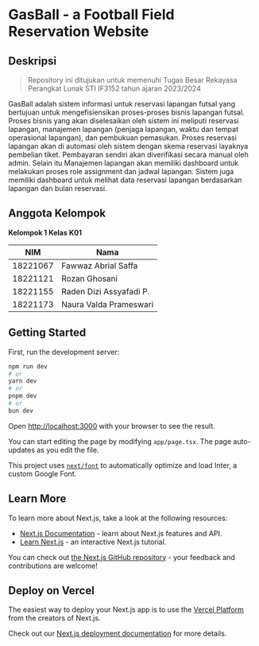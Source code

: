 # GasBall - a Football Field Reservation Website

## Deskripsi

> Repository ini ditujukan untuk memenuhi Tugas Besar Rekayasa Perangkat Lunak STI IF3152 tahun ajaran 2023/2024

GasBall adalah sistem informasi untuk reservasi lapangan futsal yang bertujuan untuk mengefisiensikan proses-proses bisnis lapangan futsal. Proses bisnis yang akan diselesaikan oleh sistem ini meliputi reservasi lapangan, manajemen lapangan (penjaga lapangan, waktu dan tempat operasional lapangan), dan pembukuan pemasukan. Proses reservasi lapangan akan di automasi oleh sistem dengan skema reservasi layaknya pembelian tiket. Pembayaran sendiri akan diverifikasi secara manual oleh admin. Selain itu Manajemen lapangan akan memiliki dashboard untuk melakukan proses role assignment dan jadwal lapangan. Sistem juga memiliki dashboard untuk melihat data reservasi lapangan berdasarkan lapangan dan bulan reservasi.

## Anggota Kelompok

**Kelompok 1 Kelas K01**

| NIM      | Nama                    |
| -------- | ----------------------- |
| 18221067 | Fawwaz Abrial Saffa     |
| 18221121 | Rozan Ghosani           |
| 18221155 | Raden Dizi Assyafadi P. |
| 18221173 | Naura Valda Prameswari  |

## Getting Started

First, run the development server:

```bash
npm run dev
# or
yarn dev
# or
pnpm dev
# or
bun dev
```

Open [http://localhost:3000](http://localhost:3000) with your browser to see the result.

You can start editing the page by modifying `app/page.tsx`. The page auto-updates as you edit the file.

This project uses [`next/font`](https://nextjs.org/docs/basic-features/font-optimization) to automatically optimize and load Inter, a custom Google Font.

## Learn More

To learn more about Next.js, take a look at the following resources:

- [Next.js Documentation](https://nextjs.org/docs) - learn about Next.js features and API.
- [Learn Next.js](https://nextjs.org/learn) - an interactive Next.js tutorial.

You can check out [the Next.js GitHub repository](https://github.com/vercel/next.js/) - your feedback and contributions are welcome!

## Deploy on Vercel

The easiest way to deploy your Next.js app is to use the [Vercel Platform](https://vercel.com/new?utm_medium=default-template&filter=next.js&utm_source=create-next-app&utm_campaign=create-next-app-readme) from the creators of Next.js.

Check out our [Next.js deployment documentation](https://nextjs.org/docs/deployment) for more details.
